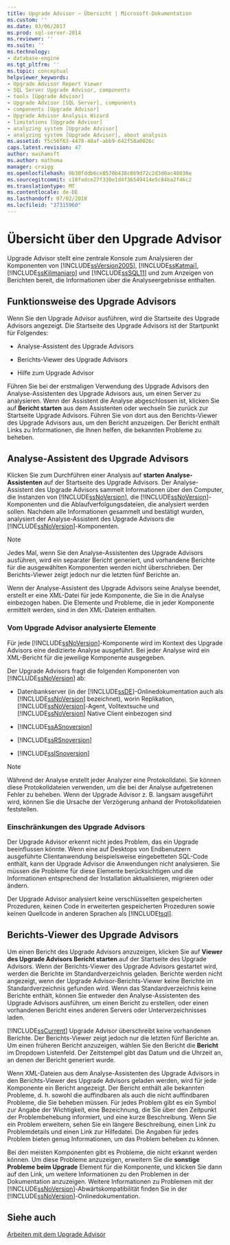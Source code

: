 ```yaml
---
title: Upgrade Advisor – Übersicht | Microsoft-Dokumentation
ms.custom: ''
ms.date: 03/06/2017
ms.prod: sql-server-2014
ms.reviewer: ''
ms.suite: ''
ms.technology:
- database-engine
ms.tgt_pltfrm: ''
ms.topic: conceptual
helpviewer_keywords:
- Upgrade Advisor Report Viewer
- SQL Server Upgrade Advisor, components
- tools [Upgrade Advisor]
- Upgrade Advisor [SQL Server], components
- components [Upgrade Advisor]
- Upgrade Advisor Analysis Wizard
- limitations [Upgrade Advisor]
- analyzing system [Upgrade Advisor]
- analyzing system [Upgrade Advisor], about analysis
ms.assetid: f5c56f63-4478-40af-abb9-642f58a0026c
caps.latest.revision: 47
author: mashamsft
ms.author: mathoma
manager: craigg
ms.openlocfilehash: 0b30fddb6ce8570b438c869d72c2d3d0ac48036e
ms.sourcegitcommit: c18fadce27f330e1d4f36549414e5c84ba2f46c2
ms.translationtype: MT
ms.contentlocale: de-DE
ms.lasthandoff: 07/02/2018
ms.locfileid: "37315960"
---
```

# <a name="upgrade-advisor-overview"></a>Übersicht über den Upgrade Advisor
  Upgrade Advisor stellt eine zentrale Konsole zum Analysieren der Komponenten von [!INCLUDE[ssVersion2005](../../includes/ssversion2005-md.md)], [!INCLUDE[ssKatmai](../../includes/sskatmai-md.md)], [!INCLUDE[ssKilimanjaro](../../includes/sskilimanjaro-md.md)] und [!INCLUDE[ssSQL11](../../includes/sssql11-md.md)] und zum Anzeigen von Berichten bereit, die Informationen über die Analyseergebnisse enthalten.  
  
## <a name="how-upgrade-advisor-works"></a>Funktionsweise des Upgrade Advisors  
 Wenn Sie den Upgrade Advisor ausführen, wird die Startseite des Upgrade Advisors angezeigt. Die Startseite des Upgrade Advisors ist der Startpunkt für Folgendes:  
  
-   Analyse-Assistent des Upgrade Advisors  
  
-   Berichts-Viewer des Upgrade Advisors  
  
-   Hilfe zum Upgrade Advisor  
  
 Führen Sie bei der erstmaligen Verwendung des Upgrade Advisors den Analyse-Assistenten des Upgrade Advisors aus, um einen Server zu analysieren. Wenn der Assistent die Analyse abgeschlossen ist, klicken Sie auf **Bericht starten** aus dem Assistenten oder wechseln Sie zurück zur Startseite Upgrade Advisors. Führen Sie von dort aus den Berichts-Viewer des Upgrade Advisors aus, um den Bericht anzuzeigen. Der Bericht enthält Links zu Informationen, die Ihnen helfen, die bekannten Probleme zu beheben.  
  
## <a name="upgrade-advisor-analysis-wizard"></a>Analyse-Assistent des Upgrade Advisors  
 Klicken Sie zum Durchführen einer Analysis auf **starten Analyse-Assistenten** auf der Startseite des Upgrade Advisors. Der Analyse-Assistent des Upgrade Advisors sammelt Informationen über den Computer, die Instanzen von [!INCLUDE[ssNoVersion](../../includes/ssnoversion-md.md)], die [!INCLUDE[ssNoVersion](../../includes/ssnoversion-md.md)]-Komponenten und die Ablaufverfolgungsdateien, die analysiert werden sollen. Nachdem alle Informationen gesammelt und bestätigt wurden, analysiert der Analyse-Assistent des Upgrade Advisors die [!INCLUDE[ssNoVersion](../../includes/ssnoversion-md.md)]-Komponenten.  
  
> [!NOTE]  
>  Jedes Mal, wenn Sie den Analyse-Assistenten des Upgrade Advisors ausführen, wird ein separater Bericht generiert, und vorhandene Berichte für die ausgewählten Komponenten werden nicht überschrieben. Der Berichts-Viewer zeigt jedoch nur die letzten fünf Berichte an.  
  
 Wenn der Analyse-Assistent des Upgrade Advisors seine Analyse beendet, erstellt er eine XML-Datei für jede Komponente, die Sie in die Analyse einbezogen haben. Die Elemente und Probleme, die in jeder Komponente ermittelt werden, sind in den XML-Dateien enthalten.  
  
### <a name="what-upgrade-advisor-analyzes"></a>Vom Upgrade Advisor analysierte Elemente  
 Für jede [!INCLUDE[ssNoVersion](../../includes/ssnoversion-md.md)]-Komponente wird im Kontext des Upgrade Advisors eine dedizierte Analyse ausgeführt. Bei jeder Analyse wird ein XML-Bericht für die jeweilige Komponente ausgegeben.  
  
 Der Upgrade Advisors fragt die folgenden Komponenten von [!INCLUDE[ssNoVersion](../../includes/ssnoversion-md.md)] ab:  
  
-   Datenbankserver (in der [!INCLUDE[ssDE](../../includes/ssde-md.md)]-Onlinedokumentation auch als [!INCLUDE[ssNoVersion](../../includes/ssnoversion-md.md)] bezeichnet), worin Replikation, [!INCLUDE[ssNoVersion](../../includes/ssnoversion-md.md)]-Agent, Volltextsuche und [!INCLUDE[ssNoVersion](../../includes/ssnoversion-md.md)] Native Client einbezogen sind  
  
-   [!INCLUDE[ssASnoversion](../../includes/ssasnoversion-md.md)]  
  
-   [!INCLUDE[ssRSnoversion](../../includes/ssrsnoversion-md.md)]  
  
-   [!INCLUDE[ssISnoversion](../../includes/ssisnoversion-md.md)]  
  
> [!NOTE]  
>  Während der Analyse erstellt jeder Analyzer eine Protokolldatei. Sie können diese Protokolldateien verwenden, um die bei der Analyse aufgetretenen Fehler zu beheben. Wenn der Upgrade Advisor z. B. langsam ausgeführt wird, können Sie die Ursache der Verzögerung anhand der Protokolldateien feststellen.  
  
### <a name="upgrade-advisor-limitations"></a>Einschränkungen des Upgrade Advisors  
 Der Upgrade Advisor erkennt nicht jedes Problem, das ein Upgrade beeinflussen könnte. Wenn eine auf Desktops von Endbenutzern ausgeführte Clientanwendung beispielsweise eingebetteten SQL-Code enthält, kann der Upgrade Advisor die Anwendungen nicht analysieren. Sie müssen die Probleme für diese Elemente berücksichtigen und die Informationen entsprechend der Installation aktualisieren, migrieren oder ändern.  
  
 Der Upgrade Advisor analysiert keine verschlüsselten gespeicherten Prozeduren, keinen Code in erweiterten gespeicherten Prozeduren sowie keinen Quellcode in anderen Sprachen als [!INCLUDE[tsql](../../includes/tsql-md.md)].  
  
## <a name="upgrade-advisor-report-viewer"></a>Berichts-Viewer des Upgrade Advisors  
 Um einen Bericht des Upgrade Advisors anzuzeigen, klicken Sie auf **Viewer des Upgrade Advisors Bericht starten** auf der Startseite des Upgrade Advisors. Wenn der Berichts-Viewer des Upgrade Advisors gestartet wird, werden die Berichte im Standardverzeichnis geladen. Berichte werden nicht angezeigt, wenn der Upgrade Advisor-Berichts-Viewer keine Berichte im Standardverzeichnis gefunden wird. Wenn das Standardverzeichnis keine Berichte enthält, können Sie entweder den Analyse-Assistenten des Upgrade Advisors ausführen, um einen Bericht zu erstellen, oder einen vorhandenen Bericht eines anderen Servers oder Unterverzeichnisses laden.  
  
 [!INCLUDE[ssCurrent](../../includes/sscurrent-md.md)] Upgrade Advisor überschreibt keine vorhandenen Berichte. Der Berichts-Viewer zeigt jedoch nur die letzten fünf Berichte an. Um einen früheren Bericht anzuzeigen, wählen Sie den Bericht die **Bericht** im Dropdown Listenfeld. Der Zeitstempel gibt das Datum und die Uhrzeit an, an denen der Bericht generiert wurde.  
  
 Wenn XML-Dateien aus dem Analyse-Assistenten des Upgrade Advisors in den Berichts-Viewer des Upgrade Advisors geladen werden, wird für jede Komponente ein Bericht angezeigt. Der Bericht enthält alle bekannten Probleme, d. h. sowohl die auffindbaren als auch die nicht auffindbaren Probleme, die Sie beheben müssen. Für jedes Problem gibt es ein Symbol zur Angabe der Wichtigkeit, eine Bezeichnung, die Sie über den Zeitpunkt der Problembehebung informiert, und eine kurze Beschreibung. Wenn Sie ein Problem erweitern, sehen Sie ein längere Beschreibung, einen Link zu Problemdetails und einen Link zur Hilfedatei. Die Angaben für jedes Problem bieten genug Informationen, um das Problem beheben zu können.  
  
 Bei den meisten Komponenten gibt es Probleme, die nicht erkannt werden können. Um diese Probleme anzuzeigen, erweitern Sie die **sonstige Probleme beim Upgrade** Element für die Komponente, und klicken Sie dann auf den Link, um weitere Informationen zu den Problemen in der Dokumentation anzuzeigen. Weitere Informationen zu Problemen mit der [!INCLUDE[ssNoVersion](../../includes/ssnoversion-md.md)]-Abwärtskompatibilität finden Sie in der [!INCLUDE[ssNoVersion](../../includes/ssnoversion-md.md)]-Onlinedokumentation.  
  
## <a name="see-also"></a>Siehe auch  
 [Arbeiten mit dem Upgrade Advisor](../../../2014/sql-server/install/working-with-upgrade-advisor.md)  
  
  
